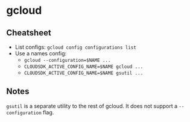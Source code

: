 # gcloud

## Cheatsheet

- List configs: `gcloud config configurations list`
- Use a names config:
  - `gcloud --configuration=$NAME ...`
  - `CLOUDSDK_ACTIVE_CONFIG_NAME=$NAME gcloud ...`
  - `CLOUDSDK_ACTIVE_CONFIG_NAME=$NAME gsutil ...`

## Notes

`gsutil` is a separate utility to the rest of gcloud. It does not support a `--configuration` flag.
